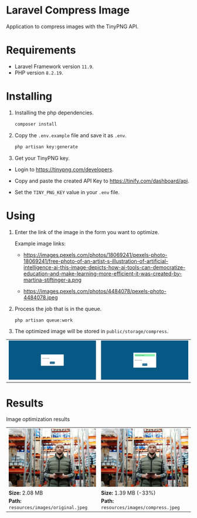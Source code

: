 # Laravel Compress Image

Application to compress images with the TinyPNG API.

# Requirements

- Laravel Framework version `11.9`.
- PHP version `8.2.19`.


# Installing

1. Installing the php dependencies.

    ```bash
    composer install
    ```

2. Copy the `.env.example` file and save it as `.env`.


    ```bash
    php artisan key:generate
    ```

3. Get your TinyPNG key.

- Login to https://tinypng.com/developers.

- Copy and paste the created API Key to https://tinify.com/dashboard/api.

- Set the `TINY_PNG_KEY` value in your `.env` file.

# Using

1. Enter the link of the image in the form you want to optimize.

    Example image links:

    - https://images.pexels.com/photos/18069241/pexels-photo-18069241/free-photo-of-an-artist-s-illustration-of-artificial-intelligence-ai-this-image-depicts-how-ai-tools-can-democratize-education-and-make-learning-more-efficient-it-was-created-by-martina-stiftinger-a.png

    - https://images.pexels.com/photos/4484078/pexels-photo-4484078.jpeg


2. Process the job that is in the queue.

    ```bash
    php artisan queue:work
    ```

3. The optimized image will be stored in `public/storage/compress`.



<table>
    <tr>
        <td>
            <img
                src="resources/images/preview.png"  alt="Preview"
                width="500px"
                height="auto"
            >
        </td>
        <td>
            <img
                src="resources/images/preview-2.png"  alt="Image processing..."
                width="500px"
                height="auto"
            >
        </td>
    </tr>
</table>

# Results

Image optimization results

<table>
    <tr>
        <td>
            <img
                src="resources/images/original.jpeg"  alt="Original Image"
                width="500px"
                height="auto"
            >
        </td>
        <td>
            <img
                src="resources/images/compress.jpeg"  alt="Compressed Image"
                width="500px"
                height="auto"
            >
        </td>
    </tr>
    <tr>
        <td>
            <strong>Size:</strong> 2.08 MB
        </td>
        <td>
            <strong>Size:</strong> 1.39 MB (-33%)
        </td>
    </tr>
    <tr>
        <td>
            <strong>Path:</strong>
            <code>resources/images/original.jpeg</code>
        </td>
        <td>
            <strong>Path:</strong>
            <code>resources/images/compress.jpeg</code>
        </td>
    </tr>
</table>
